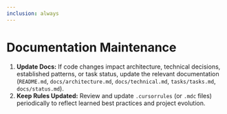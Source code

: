 ```yaml
---
inclusion: always
---
```


# Documentation Maintenance

1. **Update Docs:** If code changes impact architecture, technical decisions, established patterns, or task status, update the relevant documentation (`README.md`, `docs/architecture.md`, `docs/technical.md`, `tasks/tasks.md`, `docs/status.md`).
2. **Keep Rules Updated:** Review and update `.cursorrules` (or `.mdc` files) periodically to reflect learned best practices and project evolution.
